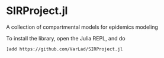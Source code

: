 # SIRProject.jl
A collection of compartmental models for epidemics modeling

To install the library, open the Julia REPL, and do

`]add https://github.com/VarLad/SIRProject.jl`
